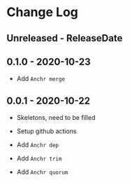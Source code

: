 # Change Log

## Unreleased - ReleaseDate

## 0.1.0 - 2020-10-23

* Add `Anchr merge`

## 0.0.1 - 2020-10-22

* Skeletons, need to be filled
* Setup github actions

* Add `Anchr dep`
* Add `Anchr trim`
* Add `Anchr quorum`
